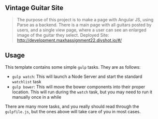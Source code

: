 ## Vintage Guitar Site

> The purpose of this project is to make a page with Angular JS, using Parse as a backend.
> There is a main page with all guitars posted by users, and a single view page, where a user can see an enlarged image of the guitar they select.
>Deployed Site: http://development.maxhassignment22.divshot.io/#/
## Usage

This template contains some simple `gulp` tasks. They are as follows:


- `gulp watch`: This will launch a Node Server and start the standard `watchlist` task
- `gulp bower`: This will move the bower components into their proper location. This will run during the `watch` task, but you may need to run it manually once in a while

There are many more tasks, and you really should read through the `gulpfile.js`, but the ones above will take care of you in most cases.
